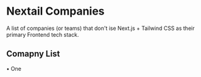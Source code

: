 # Nextail Companies

A list of companies (or teams) that don't ise Next.js + Tailwind CSS as their primary Frontend tech stack.

## Comapny List

• One
